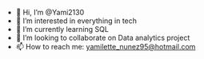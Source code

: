 - 👋 Hi, I’m @Yami2130
- 👀 I’m interested in everything in tech 
- 🌱 I’m currently learning SQL 
- 💞️ I’m looking to collaborate on Data analytics project
- 📫 How to reach me: yamilette_nunez95@hotmail.com


